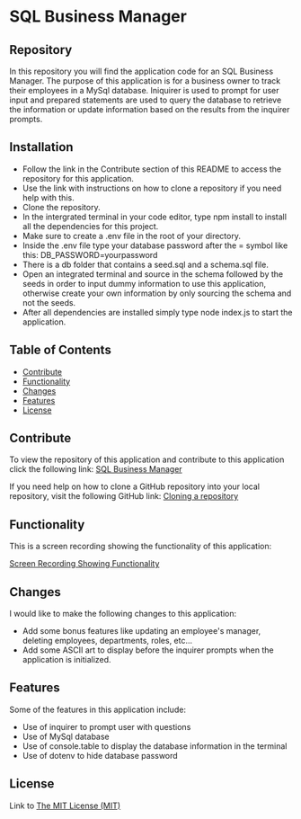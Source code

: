 # SQL Business Manager

## Repository

In this repository you will find the application code for an SQL Business Manager. The purpose of this application is for a business owner to track their employees in a MySql database. Iniquirer is used to prompt for user input and prepared statements are used to query the database to retrieve the information or update information based on the results from the inquirer prompts. 

## Installation

- Follow the link in the Contribute section of this README to access the repository for this application. 
- Use the link with instructions on how to clone a repository if you need help with this.
- Clone the repository.
- In the intergrated terminal in your code editor, type npm install to install all the dependencies for this project.
- Make sure to create a .env file in the root of your directory.
- Inside the .env file type your database password after the = symbol like this: DB_PASSWORD=yourpassword
- There is a db folder that contains a seed.sql and a schema.sql file. 
- Open an integrated terminal and source in the schema followed by the seeds in order to input dummy information to use this application, otherwise create your own information by only sourcing the schema and not the seeds.
- After all dependencies are installed simply type node index.js to start the application.

## Table of Contents

- [Contribute](#contribute)
- [Functionality](#functionality)
- [Changes](#changes)
- [Features](#features)
- [License](#license)

## Contribute

To view the repository of this application and contribute to this application click the following link:  [SQL Business Manager](https://github.com/lmansilla92/sql-business-manager)

If you need help on how to clone a GitHub repository into your local repository, visit the following GitHub link: [Cloning a repository](https://docs.github.com/en/repositories/creating-and-managing-repositories/cloning-a-repository) 

## Functionality

This is a screen recording showing the functionality of this application:

[Screen Recording Showing Functionality](https://drive.google.com/file/d/1HF5g3IxDvyTe70bxJb_G2qlb2yNDLKOv/view)

## Changes

I would like to make the following changes to this application:

- Add some bonus features like updating an employee's manager, deleting employees, departments, roles, etc...
- Add some ASCII art to display before the inquirer prompts when the application is initialized.

## Features

Some of the features in this application include:

- Use of inquirer to prompt user with questions
- Use of MySql database
- Use of console.table to display the database information in the terminal
- Use of dotenv to hide database password

## License

Link to [The MIT License (MIT)](https://github.com/lmansilla92/sql-business-manager/blob/main/LICENSE)